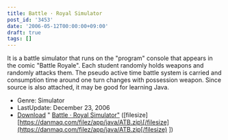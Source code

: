 ```yaml
---
title: Battle · Royal Simulator
post_id: '3453'
date: '2006-05-12T00:00:00+09:00'
draft: true
tags: []
---
```


It is a battle simulator that runs on the "program" console that appears in the comic "Battle Royale". Each student randomly holds weapons and randomly attacks them. The pseudo active time battle system is carried and consumption time around one turn changes with possession weapon. Since source is also attached, it may be good for learning Java.

*   Genre: Simulator
*   LastUpdate: December 23, 2006
*   [Download](https://danmaq.com/filez/app/java/ATB.zip) " [Battle · Royal Simulator"](https://danmaq.com/filez/app/java/ATB.zip) (\[filesize\] [https://danmaq.com/filez/app/java/ATB.zip\[/filesize](https://danmaq.com/filez/app/java/ATB.zip[/filesize) \])
